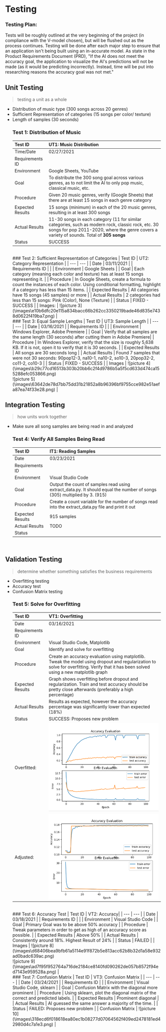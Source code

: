 # Testing 
### Testing Plan:
Tests will be roughly outlined at the very beginning of the project (in compliance with the V-model chosen), but will be flushed out as the process
continues. Testing will be done after each major step to ensure that an application isn't being built using an in-accurate model. As state in the
Product Requirements Document (PRD), "If the AI does not meet the accuracy goal, the application to visualize the AI's predictions will not be made 
(as it would be predicting incorrectly). Instead, time will be put into researching reasons the accuracy goal was not met."

## Unit Testing
> testing a unit as a whole
- Distribution of music type (300 songs across 20 genres)
- Sufficient Representation of categories (15 songs per color/ texture)
- Length of samples (30 seconds)
  <br/> 
  ### Test 1: Distribution of Music
  | Test ID | UT1: Music Distribution | 
  | --- | --- |
  | Time/Date | 02/27/2021 |
  | Requirements ID | |
  | Environment | Google Sheets, YouTube |
  | Goal | To distribute the 300 song goal across various genres, as to not limit the AI to only pop music, classical music, etc. |
  | Procedure | Given 20 music genres, verify (Google Sheets) that there are at least 15 songs in each genre category |
  | Expected Results | 15 songs (minimum) in each of the 20 music genres, resulting in at least 300 songs | 
  | Actual Results | 11-30 songs in each category (11 for similar categories, such as modern rock, classic rock, etc. 30 songs for pop 2011-2020, where the genre covers a variety of sounds. Total of **305 songs** |
  | Status | SUCCESS |
    <br/> 
  ### Test 2: Sufficient Representation of Categories
  | Test ID | UT2: Category Representation |
  | --- | --- |
  | Date | 03/11/2021 |
  | Requirements ID |   |
  | Environment | Google Sheets |
  | Goal | Each category (meaning each color and texture) has at least 15 songs representing it. |
  | Procedure | In Google Sheets, create a formula to count the instances of each color. Using conditional formatting, highlight if a category has less than 15 items. |
  | Expected Results | All categories have 15 songs (45 samples) or more |
  | Actual Results | 2 categories had less than 15 songs: Pink (Color), None (Texture) |
  | Status | FIXED - SUCCESS |
  | Images: | ![picture 3](\images\e10b6dfc20e115a834bacc66b262cc3350219bade46d835e7438d0622f419ba7.png)   |
    <br/> 
    ### Test 3: Equal Sample Lengths
  | Test ID | UT3: Sample Length |
  | --- | --- |
  | Date | 03/16/2021 |
  | Requirements ID | |
  | Environment | Windows Explorer, Adobe Premiere |
  | Goal | Verify that all samples are the same length (30 seconds) after cutting them in Adobe Premiere|
  | Procedure | In Windows Explorer, verify that the size is roughly 5,638 KB. If it is not, open it to verify that it is 30 seconds. |
  | Expected Results | All songs are 30 seconds long |
  | Actual Results | Found 7 samples that were not 30 seconds: 90pop12-3, na10-1, na10-2, so10-3, 20pop32-2, co11-2, co10-3 |
  | Status | FIXED - SUCCESS |
  | Images | ![picture 4](\images\b29c77cd16513b303b20bb6c2f4d9786b5a5f5cd633d474ca155288efc053866.png) <br/> ![picture 5](\images\63642de78d7bb75dd31b21852a8b96396bf9755cce982e51aefa87ea74f33e28.png)  |
    <br/> 
## Integration Testing
> how units work together
- Make sure all song samples are being read in and analyzed
    <br/> 
    ### Test 4: Verify All Samples Being Read
  | Test ID | IT1: Reading Samples |
  | --- | --- |
  | Date | 03/23/2021 |
  | Requirements ID |  |
  | Environment | Visual Studio Code |
  | Goal | Output the count of samples read using extract_data.py. It should equal the number of songs (305) multiplied by 3. (915) |
  | Procedure | Create a count variable for the number of songs read into the extract_data.py file and print it out |
  | Expected Results | 915 samples |
  | Actual Results | TODO |
  | Status |  |

    <br/> 
## Validation Testing
> determine whether something satisfies the business requirements
- Overfitting testing
- Accuracy test
- Confusion Matrix testing
    <br/> 
    ### Test 5: Solve for Overfitting
  | Test ID | VT1: Overfitting |
  | --- | --- |
  | Date | 03/16/2021 |
  | Requirements ID |  |
  | Environment | Visual Studio Code, Matplotlib |
  | Goal | Identify and solve for overfitting |
  | Procedure | Create an accuracy evaluation using matplotlib. Tweak the model using dropout and regularization to solve for overfitting. Verify that it has been solved using a new matplotlib graph |
  | Expected Results | Graph shows overfitting before dropout and regularization. Train and test accuracy should be pretty close afterwards (preferably a high percentage)|
  | Actual Results | Results as expected, however the accuracy percentage was significantly lower than expected (18%) |
  | Status | SUCCESS: Proposes new problem |
  | Overfitted: | ![picture 6](\images/3fa2cf3cb7b833d52ba07dc1b7deb8230c5c00de9f3288d682e1f21440113401.png)  |
  | Adjusted: | ![picture 7](\images/795fc714a512af83e7aff527370c788570d7425bcd67df793f53f374739991cc.png)  |
    <br/> 
    ### Test 6: Accuracy Test
  | Test ID | VT2: Accuracy|
  | --- | --- |
  | Date | 03/18/2021 |
  | Requirements ID | |
  | Environment | Visual Studio Code |
  | Goal | Primary Goal was to be above 50% accuracy |
  | Procedure | Tweak parameters in order to get as high of an accuracy score as possible. |
  | Expected Results | Above 50% |
  | Actual Results | Consistently around 18%. Highest Result of 24% |
  | Status | FAILED |
  | Images | ![picture 8](\images\d68406bea9bfb61a5114e91f872b5e813acc62b8b32d1a58e932ad0badc639ac.png)  <br/> ![picture 9](\images\ad7f95f952764a716de2184ce8140fd090262de057b8572f94ed7143e959528a.png)  |
    <br/> 
    ### Test 7: Confusion Matrix
  | Test ID | VT3: Confusion Matrix |
  | --- | --- |
  | Date | 03/24/2021 |
  | Requirements ID |  |
  | Environment | Visual Studio Code, sklearn |
  | Goal | Confusion Matrix with the diagonal more prominent |
  | Procedure | Using sklearn, plot the diagonal matrix of the correct and predicted labels. |
  | Expected Results | Prominent diagonal |
  | Actual Results | AI guessed the same answer a majority of the time. |
  | Status | FAILED: Proposes new problem |
  | Confusion Matrix | ![picture 10](\images\318ecd6f018618ea80ec1b08277d07064562f409ed2478181ed42980d4c7a1e3.png)  |
    <br/> 
